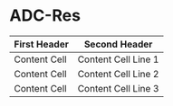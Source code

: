 # ADC-Res

First Header  | Second Header
------------- | -------------
Content Cell  | Content Cell Line 1
Content Cell  | Content Cell Line 2
Content Cell  | Content Cell Line 3
